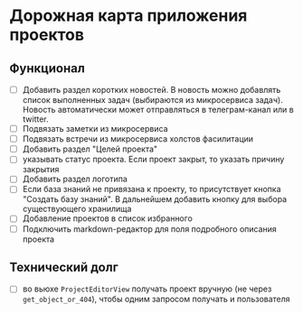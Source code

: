 # Дорожная карта приложения проектов

## Функционал

- [ ] Добавить раздел коротких новостей.
  В новость можно добавлять список выполненных задач (выбираются из микросервиса задач).
  Новость автоматически может отправляться в телеграм-канал или в twitter.
- [ ] Подвязать заметки из микросервиса
- [ ] Подвязать встречи из микросервиса холстов фасилитации
- [ ] Добавить раздел "Целей проекта"
- [ ] указывать статус проекта. Если проект закрыт, то указать причину закрытия
- [ ] Добавить раздел логотипа
- [ ] Если база знаний не привязана к проекту, то присутствует кнопка "Создать базу знаний". В дальнейшем добавить кнопку для выбора существующего хранилища
- [ ] Добавление проектов в список избранного
- [ ] Подключить markdown-редактор для поля подробного описания проекта

## Технический долг

- [ ] во вьюхе `ProjectEditorView` получать проект вручную (не через `get_object_or_404`), чтобы одним запросом получать и пользователя
